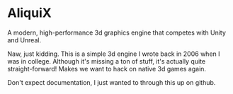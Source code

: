 
# AliquiX

A modern, high-performance 3d graphics engine that competes with Unity and Unreal.

Naw, just kidding. This is a simple 3d engine I wrote back in 2006 when I was in college. Although it's missing a ton of stuff, it's actually quite straight-forward! Makes we want to hack on native 3d games again.

Don't expect documentation, I just wanted to through this up on github.
